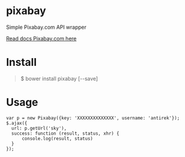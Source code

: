 pixabay
=======

Simple Pixabay.com API wrapper

[Read docs Pixabay.com here](http://pixabay.com/api/docs/)

Install
=======

> $ bower install pixabay [--save]


Usage
=====

`````
var p = new Pixabay({key: 'XXXXXXXXXXXXXX', username: 'antirek'});
$.ajax({
  url: p.getUrl('sky'),
  success: function (result, status, xhr) {
      console.log(result, status)
  }
});
`````